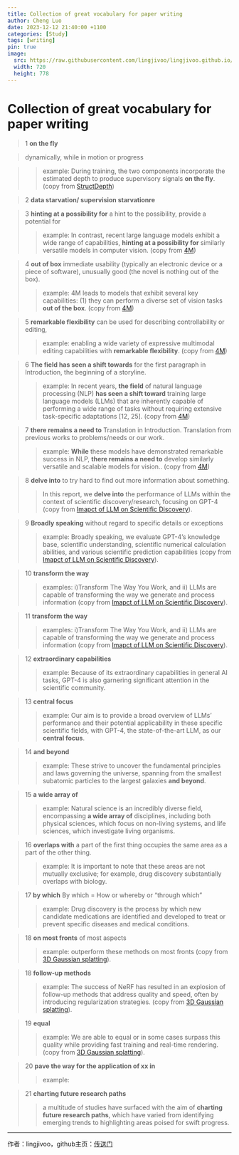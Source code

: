 ```yaml
---
title: Collection of great vocabulary for paper writing
author: Cheng Luo
date: 2023-12-12 21:40:00 +1100
categories: [Study]
tags: [writing]
pin: true
image:
  src: https://raw.githubusercontent.com/lingjivoo/lingjivoo.github.io/master/_posts/2023-12-12-Collection-of-Writing-Vocabulary.assets/cover.jpg
  width: 720
  height: 778
---
```




# Collection of great vocabulary for paper writing


> 1 **on the fly**

> dynamically, while in motion or progress

>> example: During training, the two components incorporate the estimated depth to produce supervisory signals **on the fly**. (copy from [StructDepth](https://openaccess.thecvf.com/content/ICCV2021/papers/Li_StructDepth_Leveraging_the_Structural_Regularities_for_Self-Supervised_Indoor_Depth_Estimation_ICCV_2021_paper.pdf))
 


> 2 **data starvation/ supervision starvationre**



> 3 **hinting at a possibility for**
> a hint to the possibility, provide a potential for 
>> example: In contrast, recent large language models exhibit a wide range of capabilities, **hinting at a possibility for** similarly versatile models in computer vision. (copy from [4M](https://arxiv.org/pdf/2312.06647.pdf))
 

> 4 **out of box**
>  immediate usability (typically an electronic device or a piece of software), unusually good (the novel is nothing out of the box).
>> example: 4M leads to models that exhibit several key capabilities: (1) they can perform a diverse set of vision tasks **out of the box**. (copy from [4M](https://arxiv.org/pdf/2312.06647.pdf))


> 5 **remarkable flexibility**
> can be used for describing controllability or editing,
>> example: enabling a wide variety of expressive multimodal editing capabilities with **remarkable flexibility**. (copy from [4M](https://arxiv.org/pdf/2312.06647.pdf))



> 6 **The field has seen a shift towards**
> for the first paragraph in Introduction, the beginning of a storyline.
>> example: In recent years, **the field** of natural language processing (NLP) **has seen a shift toward**  training large language models (LLMs) that are inherently capable of performing a wide range of tasks without requiring extensive task-specific adaptations [12, 25]. (copy from [4M](https://arxiv.org/pdf/2312.06647.pdf))


> 7 **there remains a need to**
> Translation in Introduction. Translation from previous works to problems/needs or our work. 
>> example: **While** these models have demonstrated remarkable success in NLP, **there remains a need to** develop similarly versatile and scalable models for vision.. (copy from [4M](https://arxiv.org/pdf/2312.06647.pdf))



> 8 **delve into** 
> to try hard to find out more information about something.
>> In this report, we **delve into** the performance of LLMs within the context of scientific discovery/research, focusing on GPT-4 (copy from [Imapct of LLM on Scientific Discovery](https://arxiv.org/pdf/2311.07361.pdf)).

> 9 **Broadly speaking**
> without regard to specific details or exceptions
>> example: Broadly speaking, we evaluate GPT-4’s knowledge base, scientific understanding, scientific numerical calculation abilities, and various scientific prediction capabilities (copy from [Imapct of LLM on Scientific Discovery](https://arxiv.org/pdf/2311.07361.pdf)).


> 10 **transform the way**
>> examples: i)Transform The Way You Work, and ii) LLMs are capable of transforming the way we generate and process information (copy from [Imapct of LLM on Scientific Discovery](https://arxiv.org/pdf/2311.07361.pdf)).


> 11 **transform the way**
>> examples: i)Transform The Way You Work, and ii) LLMs are capable of transforming the way we generate and process information (copy from [Imapct of LLM on Scientific Discovery](https://arxiv.org/pdf/2311.07361.pdf)).

> 12 **extraordinary capabilities**
>> example: Because of its extraordinary capabilities in general AI tasks, GPT-4 is also garnering significant attention in the scientific community.


> 13 **central focus**
>> example: Our aim is to provide a broad overview of LLMs’ performance and their potential applicability in these specific scientific fields, with GPT-4, the state-of-the-art LLM, as our **central focus**.

> 14 **and beyond**
>> example: These strive to uncover the fundamental principles and laws governing the universe, spanning from the smallest subatomic particles to the largest galaxies **and beyond**.

> 15 **a wide array of**
>> example: Natural science is an incredibly diverse field, encompassing **a wide array of** disciplines, including both physical sciences, which focus on non-living systems, and life sciences, which investigate living organisms.

> 16 **overlaps with**
> a part of the first thing occupies the same area as a part of the other thing.
>> example: It is important to note that these areas are not mutually exclusive; for example, drug discovery substantially overlaps with biology.


> 17 **by which**
> By which = How or whereby or “through which”
>> example:  Drug discovery is the process by which new candidate medications are identified and developed to treat or prevent specific diseases and medical conditions.


> 18 **on most fronts**
> of most aspects
>> example: outperform these methods on most fronts (copy from [3D Gaussian splatting](https://repo-sam.inria.fr/fungraph/3d-gaussian-splatting/3d_gaussian_splatting_low.pdf)).


> 18 **follow-up methods**
>> example: The success of NeRF has resulted in an explosion of follow-up methods that address quality and speed, often by introducing regularization strategies. (copy from [3D Gaussian splatting](https://repo-sam.inria.fr/fungraph/3d-gaussian-splatting/3d_gaussian_splatting_low.pdf)).


> 19 **equal**
>> example: We are able to equal or in some cases surpass this quality while providing fast training and real-time rendering. (copy from [3D Gaussian splatting](https://repo-sam.inria.fr/fungraph/3d-gaussian-splatting/3d_gaussian_splatting_low.pdf)).


> 20 **pave the way for the application of xx in**
>> example: 

> 21 **charting future research paths**
>> a multitude of studies have surfaced with the aim of **charting future research paths**, which have varied from identifying emerging trends to highlighting areas poised for swift progress. 

---

作者：lingjivoo，github主页：[传送门](https://github.com/lingjivoo)

